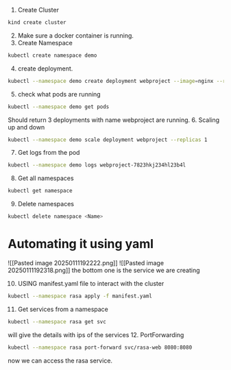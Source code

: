 1. Create Cluster
```sh
kind create cluster
```
2. Make sure a docker container is running.
3. Create Namespace
```sh
kubectl create namespace demo
```
4. create deployment.
```sh
kubectl --namespace demo create deployment webproject --image=nginx --replicas 3
```
5. check what pods are running
```sh
kubectl --namespace demo get pods
```
Should return 3 deployments with name webproject are running.
6. Scaling up and down
```sh
kubectl --namespace demo scale deployment webproject --replicas 1
```
7. Get logs from the pod
```sh
kubectl --namespace demo logs webproject-7823hkj234hl23b4l
```
8. Get all namespaces
```sh
kubectl get namespace
```
9. Delete namespaces
```sh
kubectl delete namespace <Name>
```

# Automating it using yaml
![[Pasted image 20250111192222.png]]
![[Pasted image 20250111192318.png]]
the bottom one is the service we are creating

10. USING manifest.yaml file to interact with the cluster
```sh
kubectl --namespace rasa apply -f manifest.yaml
```
11. Get services from a namespace
```sh
kubectl --namespace rasa get svc
```
will give the details with ips of the services
12. PortForwarding
```sh
kubectl --namespace rasa port-forward svc/rasa-web 8080:8080
```
now we can access the rasa service.
